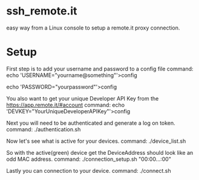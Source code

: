 # ssh_remote.it
easy way from a Linux console to setup a remote.it proxy connection.

# Setup

First step is to add your username and password to a config file
command:
echo 'USERNAME="yourname@something"'>config

echo 'PASSWORD="yourpassword"'>config

You also want to get your unique Developer API Key from the https://app.remote.it/#account
command:
echo 'DEVKEY="YourUniqueDeveloperAPIKey"'>config

Next you will need to be authenticated and generate a log on token.
command:
./authentication.sh

Now let's see what is active for your devices. 
command:
./device_list.sh

So with the active(green) device get the DeviceAddress should look like an odd MAC address.
command:
./connection_setup.sh "00:00...:00"

Lastly you can connection to your device.
command:
./connect.sh
